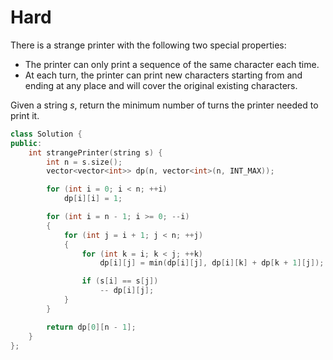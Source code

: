 # Hard

There is a strange printer with the following two special properties:

- The printer can only print a sequence of the same character each time.
- At each turn, the printer can print new characters starting from and ending at any place and will cover the original existing characters.

Given a string $s$, return the minimum number of turns the printer needed to print it.

```cpp
class Solution {
public:
    int strangePrinter(string s) {
        int n = s.size();
        vector<vector<int>> dp(n, vector<int>(n, INT_MAX));

        for (int i = 0; i < n; ++i)
            dp[i][i] = 1;

        for (int i = n - 1; i >= 0; --i)
        {
            for (int j = i + 1; j < n; ++j)
            {
                for (int k = i; k < j; ++k)
                    dp[i][j] = min(dp[i][j], dp[i][k] + dp[k + 1][j]);

                if (s[i] == s[j])
                    -- dp[i][j];
            }
        }

        return dp[0][n - 1];
    }
};
```
